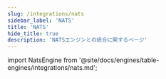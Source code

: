 ```yaml
---
slug: /integrations/nats
sidebar_label: 'NATS'
title: 'NATS'
hide_title: true
description: 'NATSエンジンとの統合に関するページ'
---
```


import NatsEngine from '@site/docs/engines/table-engines/integrations/nats.md';

<NatsEngine/>
